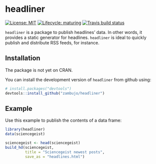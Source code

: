 
<!-- README.md is generated from README.Rmd. Please edit that file -->

# headliner

<!-- badges: start -->

[![License:
MIT](https://img.shields.io/github/license/mashape/apistatus.svg)](https://github.com/zambujo/headliner/blob/master/LICENSE)
[![Lifecycle:
maturing](https://img.shields.io/badge/lifecycle-maturing-blue.svg)](https://www.tidyverse.org/lifecycle/#maturing)
[![Travis build
status](https://travis-ci.org/zambujo/headliner.svg?branch=master)](https://travis-ci.org/zambujo/headliner)
<!-- badges: end -->

`headliner` is a package to publish headlines’ data. In other words, it
provides a static generator for headlines. `headliner` is ideal to
quickly publish and distribute RSS feeds, for instance.

## Installation

The package is not yet on CRAN.

You can install the development version of `headliner` from github
using:

``` r
# install.packages("devtools")
devtools::install_github("zambujo/headliner")
```

## Example

Use this example to publish the contents of a data frame:

``` r
library(headliner)
data(sciencegeist)

sciencegeist <- head(sciencegeist)
build_hd(sciencegeist, 
         title = "Sciencegeist newest posts", 
         save_as = "headlines.html")
```
